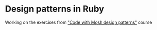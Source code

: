 # Design patterns in Ruby
Working on the exercises from ["Code with Mosh design patterns"](https://codewithmosh.com/) course
